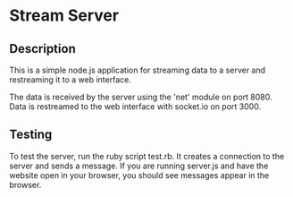# Stream Server

## Description

This is a simple node.js application for streaming data to a server and restreaming it to a web interface.

The data is received by the server using the 'net' module on port 8080.  Data is restreamed to the web interface with socket.io on port 3000.

## Testing

To test the server, run the ruby script test.rb.  It creates a connection to the server and sends a message.  If you are running server.js and have the website open in your browser, you should see messages appear in the browser.
 
